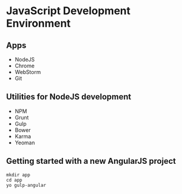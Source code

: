 # JavaScript Development Environment #

## Apps ##
* NodeJS
* Chrome
* WebStorm
* Git

## Utilities for NodeJS development ##
* NPM
* Grunt
* Gulp
* Bower
* Karma
* Yeoman

## Getting started with a new AngularJS project ##
```
mkdir app
cd app
yo gulp-angular
```
